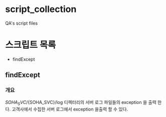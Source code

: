 # script_collection
QA's script files

# 스크립트 목록
- findExcept

## findExcept
### 개요
${SOHA_SVC}/${SOHA_SVC}/log 디렉터리의 서버 로그 파일들의 exception 을 출력 한다.
고객사에서 수집한 서버 로그에서 exception 을출력 할 수 있다.




